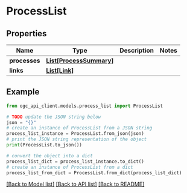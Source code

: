 # ProcessList


## Properties

Name | Type | Description | Notes
------------ | ------------- | ------------- | -------------
**processes** | [**List[ProcessSummary]**](ProcessSummary.md) |  | 
**links** | [**List[Link]**](Link.md) |  | 

## Example

```python
from ogc_api_client.models.process_list import ProcessList

# TODO update the JSON string below
json = "{}"
# create an instance of ProcessList from a JSON string
process_list_instance = ProcessList.from_json(json)
# print the JSON string representation of the object
print(ProcessList.to_json())

# convert the object into a dict
process_list_dict = process_list_instance.to_dict()
# create an instance of ProcessList from a dict
process_list_from_dict = ProcessList.from_dict(process_list_dict)
```
[[Back to Model list]](../README.md#documentation-for-models) [[Back to API list]](../README.md#documentation-for-api-endpoints) [[Back to README]](../README.md)


